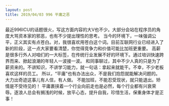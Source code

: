 ```yaml
---
layout: post
title: 2019/04/03 996 平庸之恶
---
```



最近996ICU的话题很火，写这方面内容的大V也不少。大部分会站在程序员的角度大骂资本家的邪恶，也有不少提出理性的思考。
当今的环境下，一味强调公平，正义其实有点苍白。对，我很喜欢用苍白这个词。目前互联网行业已经进入了新的阶段，这一点大家要看清楚，你觉得竞争力和价值可能比加班更重要。
高薪是很多行外人对咱们的一大标签，在传统行业发展不好的环境下。通过培训快速跨界而来、掀起浪潮的年轻人一波接一波。
和同事聊过，其中不少人真的只是为了薪资来的。不讲知识，不讲学习能力，就一句话：拿起来就能干。不幸，不少老板喜欢这样的员工。 所以，“平庸”也有办法出众，不是我们抱怨就能解决问题的。大力出奇迹这事儿有人信，有人做。
不能加班，不能忍受现状，就只能退出。矫情是不受待见的！
平庸裹挟着一个行业向前走也是必然，每个行业都有兴衰荣辱。逐浪人总会有搁浅的时候，放平心态，提升自我，珍惜生活，保重身体才是正事！
